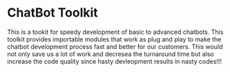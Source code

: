 # ChatBot Toolkit
This is a tookit for speedy development of basic to advanced chatbots.
This toolkit provides importable modules that work as plug and play to make the chatbot development process fast and better for our customers.
This would not only save us a lot of work and decresea the turnaround time but also increase the code quality since hasty devleopment results in nasty codes!!!
